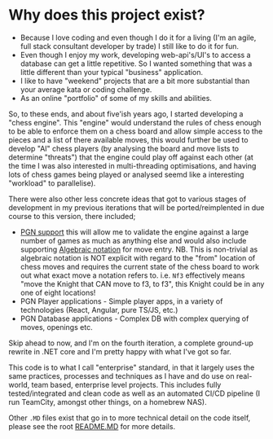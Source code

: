 # Why does this project exist?

* Because I love coding and even though I do it for a living (I'm an agile, full stack consultant developer by trade) I still like to do it for fun.
* Even though I enjoy my work, developing web-api's/UI's to access a database can get a little repetitive. So I wanted something that was a little different than your typical "business" application.
* I like to have "weekend" projects that are a bit more substantial than your average kata or coding challenge.
* As an online "portfolio" of some of my skills and abilities.

So, to these ends, and about five'ish years ago, I started developing a "chess engine". This "engine" would understand the rules of chess enough to be able to enforce them on a chess board and allow simple access to the pieces and a list of there available moves, this would further be used to develop "AI" chess players (by analysing the board and move lists to determine "threats") that the engine could play off against each other (at the time I was also interested in multi-threading optimisations, and having lots of chess games being played or analysed seemd like a interesting "workload" to parallelise).

There were also other less concrete ideas that got to various stages of development in my previous iterations that will be ported/reimplented in due course to this version, there included;

* [PGN support](https://en.wikipedia.org/wiki/Portable_Game_Notation) this will allow me to validate the engine against a large number of games as much as anything else and would also include supporting [Algebraic notation](https://en.wikipedia.org/wiki/Algebraic_notation_(chess)) for move entry. NB. This is non-trivial as algebraic notation is NOT explicit with regard to the "from" location of chess moves and requires the current state of the chess board to work out what exact move a notation refers to. i.e. `Nf3` effectively means "move the Knight that CAN move to f3, to f3", this Knight could be in any one of eight locations!
* PGN Player applications - Simple player apps, in a variety of technologies (React, Angular, pure TS/JS, etc.)
* PGN Database applications - Complex DB with complex querying of moves, openings etc.

Skip ahead to now, and I'm on the fourth iteration, a complete ground-up rewrite in .NET core and I'm pretty happy with what I've got so far.

This code is to what I call "enterprise" standard, in that it largely uses the same practices, processes and techniques as I have and do use on real-world, team based, enterprise level projects. This includes fully tested/integrated and clean code as well as an automated CI/CD pipeline (I run TeamCity, amongst other things, on a homebrew NAS).

Other `.MD` files exist that go in to more technical detail on the code itself, please see the root [README.MD][link.RootReadme] for more details.

[link.RootReadme]: http:todo
